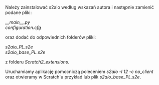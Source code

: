Należy zainstalować s2aio według wskazań autora i następnie zamienić podane pliki:

<i>\_\_main\_\_.py</i><br />
<i>configuration.cfg</i><br />

oraz dodać do odpowiednich folderów pliki:

<i>s2aio\_PL.s2e</i><br />
<i>s2aio\_base\_PL.s2e</i><br />

z folderu <i>Scratch2\_extensions</i>.

Uruchamiamy aplikację pomocniczą poleceniem <i>s2aio -l 12 -c no\_client</i> oraz otwieramy w Scratch'u przykład lub plik <i>s2aio\_base\_PL.s2e</i>.


